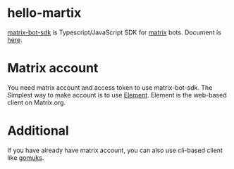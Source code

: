 # hello-martix

[matrix-bot-sdk](https://github.com/turt2live/matrix-bot-sdk) is Typescript/JavaScript SDK for [matrix](https://github.com/matrix-org) bots.
Document is [here](https://turt2live.github.io/matrix-bot-sdk/index.html).

# Matrix account

You need matrix account and access token to use matrix-bot-sdk. The Simplest way to make account is to use [Element](https://app.element.io/).
Element is the web-based client on Matrix.org.

# Additional

If you have already have matrix account, you can also use cli-based client like [gomuks](https://github.com/tulir/gomuks).
